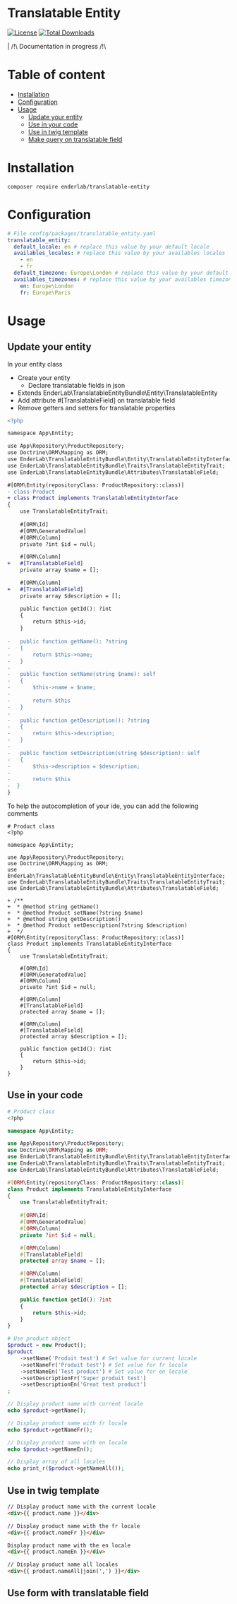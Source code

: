 # Translatable Entity

[![License](http://poser.pugx.org/enderlab/translatable-entity-bundle/license)](https://packagist.org/packages/enderlab/translatable-entity-bundle)
[![Total Downloads](http://poser.pugx.org/enderlab/translatable-entity-bundle/downloads)](https://packagist.org/packages/enderlab/translatable-entity-bundle)

| /!\ Documentation in progress /!\

# Table of content
* [Installation](#installation)
* [Configuration](#configuration)
* [Usage](#usage)
  * [Update your entity](#update-your-entity)
  * [Use in your code](#use-in-your-code)
  * [Use in twig template](#use-in-twig-template)
  * [Make query on translatable field](#make-query-on-translatable-field)

# Installation
```
composer require enderlab/translatable-entity
```

# Configuration 
```yaml
# File config/packages/translatable_entity.yaml
translatable_entity:
  default_locale: en # replace this value by your default locale
  availables_locales: # replace this value by your availables locales
    - en
    - fr
  default_timezone: Europe\London # replace this value by your default timezone
  availables_timezones: # replace this value by your availables timezones
    en: Europe\London
    fr: Europe\Paris
```

# Usage

## Update your entity

In your entity class
* Create your entity
    * Declare translatable fields in json
* Extends EnderLab\TranslatableEntityBundle\Entity\TranslatableEntity
* Add attribute #[TranslatableField] on translatable field
* Remove getters and setters for translatable properties 

```diff
<?php

namespace App\Entity;

use App\Repository\ProductRepository;
use Doctrine\ORM\Mapping as ORM;
use EnderLab\TranslatableEntityBundle\Entity\TranslatableEntityInterface;
use EnderLab\TranslatableEntityBundle\Traits\TranslatableEntityTrait;
use EnderLab\TranslatableEntityBundle\Attributes\TranslatableField;

#[ORM\Entity(repositoryClass: ProductRepository::class)]
- class Product
+ class Product implements TranslatableEntityInterface
{
    use TranslatableEntityTrait;
    
    #[ORM\Id]
    #[ORM\GeneratedValue]
    #[ORM\Column]
    private ?int $id = null;

    #[ORM\Column]
+   #[TranslatableField]
    private array $name = [];

    #[ORM\Column]
+   #[TranslatableField]
    private array $description = [];

    public function getId(): ?int
    {
        return $this->id;
    }
    
-   public function getName(): ?string
-   {
-       return $this->name; 
-   }
-   
-   public function setName(string $name): self
-   {
-       $this->name = $name;
-       
-       return $this 
-   }
-   
-   public function getDescription(): ?string
-   {
-       return $this->description; 
-   }
-   
-   public function setDescription(string $description): self
-   {
-       $this->description = $description;
-       
-       return $this 
-  }
}
```

To help the autocompletion of your ide, you can add the following comments
```diff, php
# Product class
<?php

namespace App\Entity;

use App\Repository\ProductRepository;
use Doctrine\ORM\Mapping as ORM;
use EnderLab\TranslatableEntityBundle\Entity\TranslatableEntityInterface;
use EnderLab\TranslatableEntityBundle\Traits\TranslatableEntityTrait;
use EnderLab\TranslatableEntityBundle\Attributes\TranslatableField;

+ /**
+  * @method string getName()
+  * @method Product setName(?string $name)
+  * @method string getDescription()
+  * @method Product setDescription(?string $description)
+  */
#[ORM\Entity(repositoryClass: ProductRepository::class)]
class Product implements TranslatableEntityInterface
{
    use TranslatableEntityTrait;
    
    #[ORM\Id]
    #[ORM\GeneratedValue]
    #[ORM\Column]
    private ?int $id = null;

    #[ORM\Column]
    #[TranslatableField]
    protected array $name = [];

    #[ORM\Column]
    #[TranslatableField]
    protected array $description = [];

    public function getId(): ?int
    {
        return $this->id;
    }
}
```

## Use in your code
```php
# Product class
<?php

namespace App\Entity;

use App\Repository\ProductRepository;
use Doctrine\ORM\Mapping as ORM;
use EnderLab\TranslatableEntityBundle\Entity\TranslatableEntityInterface;
use EnderLab\TranslatableEntityBundle\Traits\TranslatableEntityTrait;
use EnderLab\TranslatableEntityBundle\Attributes\TranslatableField;

#[ORM\Entity(repositoryClass: ProductRepository::class)]
class Product implements TranslatableEntityInterface
{
    use TranslatableEntityTrait;
    
    #[ORM\Id]
    #[ORM\GeneratedValue]
    #[ORM\Column]
    private ?int $id = null;

    #[ORM\Column]
    #[TranslatableField]
    protected array $name = [];

    #[ORM\Column]
    #[TranslatableField]
    protected array $description = [];

    public function getId(): ?int
    {
        return $this->id;
    }
}

# Use product object
$product = new Product();
$product
    ->setName('Produit test') # Set value for current locale
    ->setNameFr('Produit test') # Set value for fr locale
    ->setNameEn('Test product') # Set value for en locale
    ->setDescriptionFr('Super produit test')
    ->setDescriptionEn('Great test product')
;

// Display product name with current locale
echo $product->getName();

// Display product name with fr locale
echo $product->getNameFr();

// Display product name with en locale
echo $product->getNameEn();

// Display array of all locales
echo print_r($product->getNameAll());
```

## Use in twig template
```html
// Display product name with the current locale
<div>{{ product.name }}</div>

// Display product name with the fr locale
<div>{{ product.nameFr }}</div>

Display product name with the en locale
<div>{{ product.nameEn }}</div>

// Display product name all locales
<div>{{ product.nameAll|join(',') }}</div>
```

## Use form with translatable field
```php

```